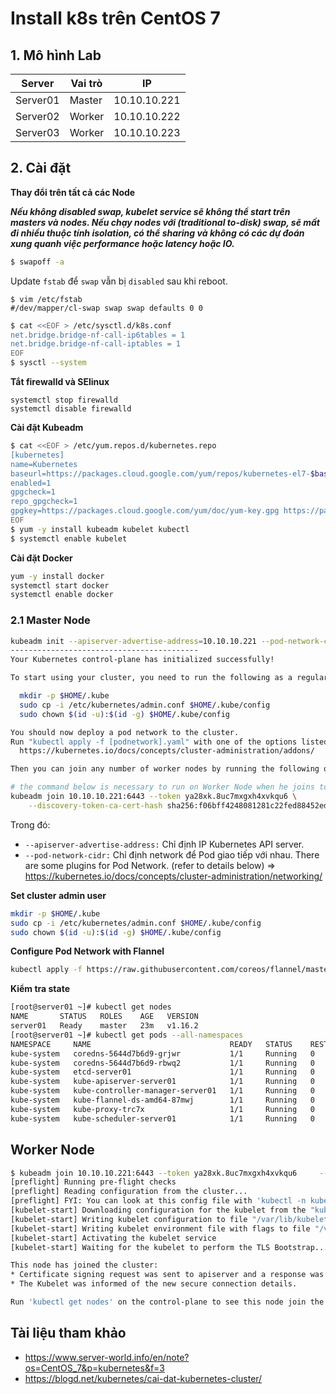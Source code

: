 # Install k8s trên CentOS 7
## 1. Mô hình Lab
|Server|Vai trò|IP|
|------|-------|--|
|Server01|Master|10.10.10.221|
|Server02|Worker|10.10.10.222|
|Server03|Worker|10.10.10.223|

## 2. Cài đặt
**Thay đổi trên tất cả các Node**

***Nếu không disabled swap, kubelet service sẽ không thể start trên masters và nodes. Nếu chạy nodes với (traditional to-disk) swap, sẽ mất đi nhiều thuộc tính isolation, có thể sharing và không có các dự đoán xung quanh việc performance hoặc latency hoặc IO.***
```sh
$ swapoff -a
```
Update `fstab` để `swap` vẫn bị `disabled` sau khi reboot.
```
$ vim /etc/fstab
#/dev/mapper/cl-swap swap swap defaults 0 0
```
```sh
$ cat <<EOF > /etc/sysctl.d/k8s.conf
net.bridge.bridge-nf-call-ip6tables = 1
net.bridge.bridge-nf-call-iptables = 1
EOF
$ sysctl --system
```
**Tắt firewalld và SElinux**
```
systemctl stop firewalld
systemctl disable firewalld
```
**Cài đặt Kubeadm**
```sh
$ cat <<EOF > /etc/yum.repos.d/kubernetes.repo
[kubernetes]
name=Kubernetes
baseurl=https://packages.cloud.google.com/yum/repos/kubernetes-el7-$basearch
enabled=1
gpgcheck=1
repo_gpgcheck=1
gpgkey=https://packages.cloud.google.com/yum/doc/yum-key.gpg https://packages.cloud.google.com/yum/doc/rpm-package-key.gpg
EOF
$ yum -y install kubeadm kubelet kubectl
$ systemctl enable kubelet
```
**Cài đặt Docker**
```sh
yum -y install docker
systemctl start docker
systemctl enable docker
```
### 2.1 Master Node
```sh
kubeadm init --apiserver-advertise-address=10.10.10.221 --pod-network-cidr=10.244.0.0/16
------------------------------------------
Your Kubernetes control-plane has initialized successfully!

To start using your cluster, you need to run the following as a regular user:

  mkdir -p $HOME/.kube
  sudo cp -i /etc/kubernetes/admin.conf $HOME/.kube/config
  sudo chown $(id -u):$(id -g) $HOME/.kube/config

You should now deploy a pod network to the cluster.
Run "kubectl apply -f [podnetwork].yaml" with one of the options listed at:
  https://kubernetes.io/docs/concepts/cluster-administration/addons/

Then you can join any number of worker nodes by running the following on each as root:

# the command below is necessary to run on Worker Node when he joins to the cluster, so remember it
kubeadm join 10.10.10.221:6443 --token ya28xk.8uc7mxgxh4xvkqu6 \
    --discovery-token-ca-cert-hash sha256:f06bff4248081281c22fed88452edb2a4dedd16b1155f297fb0d8639d8bab85a
```
Trong đó: 
- `--apiserver-advertise-address:` Chỉ định IP Kubernetes API server.
- `--pod-network-cidr:` Chỉ định network để Pod giao tiếp với nhau.
There are some plugins for Pod Network. (refer to details below)
  ⇒ https://kubernetes.io/docs/concepts/cluster-administration/networking/

**Set cluster admin user**
```sh
mkdir -p $HOME/.kube
sudo cp -i /etc/kubernetes/admin.conf $HOME/.kube/config
sudo chown $(id -u):$(id -g) $HOME/.kube/config
```
**Configure Pod Network with Flannel**
```sh
kubectl apply -f https://raw.githubusercontent.com/coreos/flannel/master/Documentation/kube-flannel.yml
```
**Kiểm tra state**
```sh
[root@server01 ~]# kubectl get nodes
NAME       STATUS   ROLES    AGE   VERSION
server01   Ready    master   23m   v1.16.2
[root@server01 ~]# kubectl get pods --all-namespaces
NAMESPACE     NAME                               READY   STATUS    RESTARTS   AGE
kube-system   coredns-5644d7b6d9-grjwr           1/1     Running   0          23m
kube-system   coredns-5644d7b6d9-rbwq2           1/1     Running   0          23m
kube-system   etcd-server01                      1/1     Running   0          22m
kube-system   kube-apiserver-server01            1/1     Running   0          22m
kube-system   kube-controller-manager-server01   1/1     Running   0          22m
kube-system   kube-flannel-ds-amd64-87mwj        1/1     Running   0          58s
kube-system   kube-proxy-trc7x                   1/1     Running   0          23m
kube-system   kube-scheduler-server01            1/1     Running   0          22m
```

## Worker Node
```sh
$ kubeadm join 10.10.10.221:6443 --token ya28xk.8uc7mxgxh4xvkqu6     --discovery-token-ca-cert-hash sha256:f06bff4248081281c22fed88452edb2a4dedd16b1155f297fb0d8639d8bab85a
[preflight] Running pre-flight checks
[preflight] Reading configuration from the cluster...
[preflight] FYI: You can look at this config file with 'kubectl -n kube-system get cm kubeadm-config -oyaml'
[kubelet-start] Downloading configuration for the kubelet from the "kubelet-config-1.16" ConfigMap in the kube-system namespace
[kubelet-start] Writing kubelet configuration to file "/var/lib/kubelet/config.yaml"
[kubelet-start] Writing kubelet environment file with flags to file "/var/lib/kubelet/kubeadm-flags.env"
[kubelet-start] Activating the kubelet service
[kubelet-start] Waiting for the kubelet to perform the TLS Bootstrap...

This node has joined the cluster:
* Certificate signing request was sent to apiserver and a response was received.
* The Kubelet was informed of the new secure connection details.

Run 'kubectl get nodes' on the control-plane to see this node join the cluster.
```

## Tài liệu tham khảo
- https://www.server-world.info/en/note?os=CentOS_7&p=kubernetes&f=3
- https://blogd.net/kubernetes/cai-dat-kubernetes-cluster/
